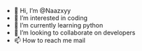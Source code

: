 - 👋 Hi, I’m @Naazxyy
- 👀 I’m interested in coding
- 🌱 I’m currently learning python
- 💞️ I’m looking to collaborate on developers
- 📫 How to reach me mail

<!---
Naazxyy/Naazxyy is a ✨ special ✨ repository because its `README.md` (this file) appears on your GitHub profile.
You can click the Preview link to take a look at your changes.
--->
